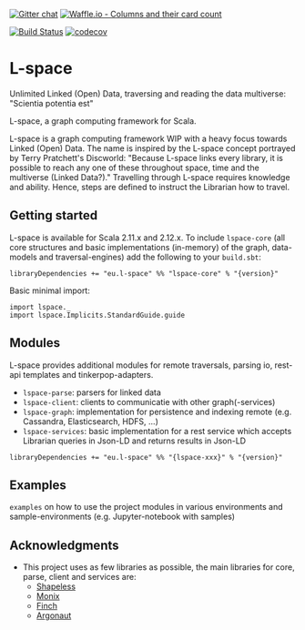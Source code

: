 [![Gitter chat](https://badges.gitter.im/gitterHQ/gitter.png)](https://gitter.im/L-space/L-space)
[![Waffle.io - Columns and their card count](https://badge.waffle.io/L-space/L-space.svg?columns=all)](https://waffle.io/L-space/L-space)

[![Build Status](https://travis-ci.org/L-space/L-space.svg)](https://travis-ci.org/L-space/L-space)
[![codecov](https://codecov.io/gh/L-space/L-space/branch/master/graph/badge.svg)](https://codecov.io/gh/L-space/L-space)

# L-space
Unlimited Linked (Open) Data, traversing and reading the data multiverse: "Scientia potentia est"

L-space, a graph computing framework for Scala.

L-space is a graph computing framework WIP with a heavy focus towards Linked (Open) Data. 
The name is inspired by the L-space concept portrayed by Terry Pratchett's Discworld: 
"Because L-space links every library, it is possible to reach any one of these throughout space, 
time and the multiverse (Linked Data?)." Travelling through L-space requires knowledge and ability. 
Hence, steps are defined to instruct the Librarian how to travel.

## Getting started

L-space is available for Scala 2.11.x and 2.12.x. 
To include `lspace-core` (all core structures and basic implementations (in-memory) of the graph, 
data-models and traversal-engines) add the following to your `build.sbt`:
```
libraryDependencies += "eu.l-space" %% "lspace-core" % "{version}"
```

Basic minimal import:
```
import lspace._
import lspace.Implicits.StandardGuide.guide
```

## Modules

L-space provides additional modules for remote traversals, parsing io, rest-api templates and tinkerpop-adapters.

- `lspace-parse`: parsers for linked data
- `lspace-client`: clients to communicatie with other graph(-services)
- `lspace-graph`: implementation for persistence and indexing remote (e.g. Cassandra, Elasticsearch, HDFS, ...)
- `lspace-services`: basic implementation for a rest service which accepts Librarian queries in Json-LD and returns results in Json-LD
```
libraryDependencies += "eu.l-space" %% "{lspace-xxx}" % "{version}"
```

## Examples
`examples` on how to use the project modules in various environments and 
sample-environments (e.g. Jupyter-notebook with samples)

## Acknowledgments
* This project uses as few libraries as possible, the main libraries for core, parse, client and services are:
  * [Shapeless](https://github.com/milessabin/shapeless/wiki)
  * [Monix](https://monix.io/)
  * [Finch](https://finagle.github.io/finch/)
  * [Argonaut](http://argonaut.io/)
